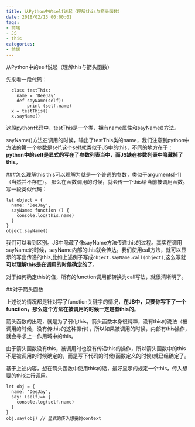 ```yaml
---
title: 从Python中的self说起（理解this与箭头函数）
date: 2018/02/13 00:00:01
tags: 
- 前端
- JS
- this
categories: 
- 前端
---
```

从Python中的self说起（理解this与箭头函数）
<!--more-->

先来看一段代码：
```
  class testThis:
    name = 'DeeJay'
    def sayName(self):
        print (self.name)
  x = testThis()
  x.sayName()
```
这段python代码中，testThis是一个类，拥有name属性和sayName()方法。

sayName()方法在调用的时候，输出了testThis类的name，我们注意到python中方法的第一个参数是self,这个self就类似于JS中的this，不同的地方在于：**python中的self是显式的写在了参数列表当中，而JS缺在参数列表中隐藏掉了this。**

###怎么理解this
this可以理解为就是一个普通的参数，类似于arguments[-1]（当然并不存在）。
那么在函数调用的时候，就会传一个this给当前被调用函数。写一段类似代码：
```
let object = {
  name: 'DeeJay',
  sayName: function () {
    console.log(this.name)
  }
}
object.sayName()
```
我们可以看到区别。JS中隐藏了像sayName方法传递this的过程。其实在调用sayName的时候，sayName内部的this就会传达。我们使用call方法，就可以显示的写出传递的this,比如上述例子写成`object.sayName.call(object)`,这么写就**可以理解this是在调用的时候确定的了**。

对于如何确定this的值，所有的function调用都转换为call写法，就很清晰明了。

##对于箭头函数

上述说的情况都是针对写了function关键字的情况，**在JS中，只要你写下了一个function，那么这个方法在被调用的时候一定是有this的**。

箭头函数的出现，就是为了弱化this，箭头函数本身很纯粹，没有this的说法（被调用的时候，没有传this的这种操作），所以如果被调用的时候，内部有this操作，就会寻求上一作用域中的this。

由于箭头函数没有this，被调用时也没有传递this的操作，所以箭头函数中的this不是被调用的时候确定的，而是写下代码的时候(函数定义的时候)就已经确定了。

基于上述内容，想在箭头函数中使用this的话，最好显示的规定一个this，传入想要的this进行调用。
```
let obj = {
  name: 'DeeJay',
  say: (self)=> {
    console.log(self.name)
  }
}
obj.say(obj) // 显式的传入想要的context
```
